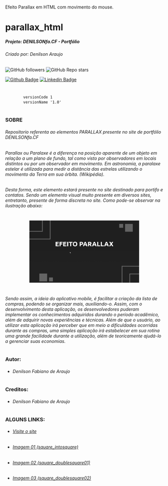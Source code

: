 # 
Efeito Parallax em HTML com movimento do mouse.


# parallax_html
##### Projeto: DENILSONfa.CF - Portfólio
###### Criado por: Denilson Araujo

![GitHub followers](https://img.shields.io/github/followers/denilsonfa?style=for-the-badge) ![GitHub Repo stars](https://img.shields.io/github/stars/denilsonfa/LCPListadeComprasPersonalizadas?style=for-the-badge) 

[![Github Badge](https://img.shields.io/badge/-Github-000?style=flat-square&logo=Github&logoColor=white)](https://github.com/denilsonfa) [![Linkedin Badge](https://img.shields.io/badge/-LinkedIn-blue?style=flat-square&logo=Linkedin&logoColor=white)](https://www.linkedin.com/in/denilson-araujo-85a29019a/)
#
```
        versionCode 1
        versionName '1.0'
```
#
### SOBRE
###### Repositorio referenta ao elementos PARALLAX presente no site de portfólio *DENILSONfa.CF*
###### Parallax ou Paralaxe é a diferença na posição aparente de um objeto em relação a um plano de fundo, tal como visto por observadores em locais distintos ou por um observador em movimento. Em astronomia, a paralaxe estelar é utilizada para medir a distância das estrelas utilizando o movimento da Terra em sua órbita. (Wikipédia).
###### Desta forma, este elemento estará presente no site destinado para portifo e contatos. Sendo um elemento visual muito presente em diversos sites, entretanto, presente de forma discreta no site. Como pode-se observar na ilustração abaixo:
#

<p align="center">
  <img src="https://github.com/denilsonfa/parallax_html/raw/main/gif_parallax.gif" width="350" title="hover text">
</p>

#
###### Sendo assim, a ideia do aplicativo mobile, é facilitar a criação da lista de compras, podendo se organizar mais, auxiliando-o. Assim, com o desenvolvimento desta aplicação, os desenvolvedores puderam implementar os conhecimentos adquiridos durando o período acadêmico, além de adquirir novas experiências e técnicas. Além de que o usuário, ao utilizar esta aplicação irá perceber que em meio a dificuldades ocorridas durante as compras, uma simples aplicação irá estabelecer em sua rotina uma grande facilidade durante a utilização, além de teoricamente ajudá-lo a gerenciar suas economias.
#
### Autor:
 - ######  Denilson Fabiano de Araujo
#
### Creditos:
 - ######  Denilson Fabiano de Araujo
#
### ALGUNS LINKS:
- ###### [Visite o site](https://denilsonfa.cf)
- ###### [Imagem 01 (square_intosquare)](http://denilsonfa.cf/images/square_intosquare.svg)
- ###### [Imagem 02 (square_doublesquare01)](http://denilsonfa.cf/images/square_doublesquare01.svg)
- ###### [Imagem 03 (square_doublesquare02)](http://denilsonfa.cf/images/square_doublesquare02.svg)
